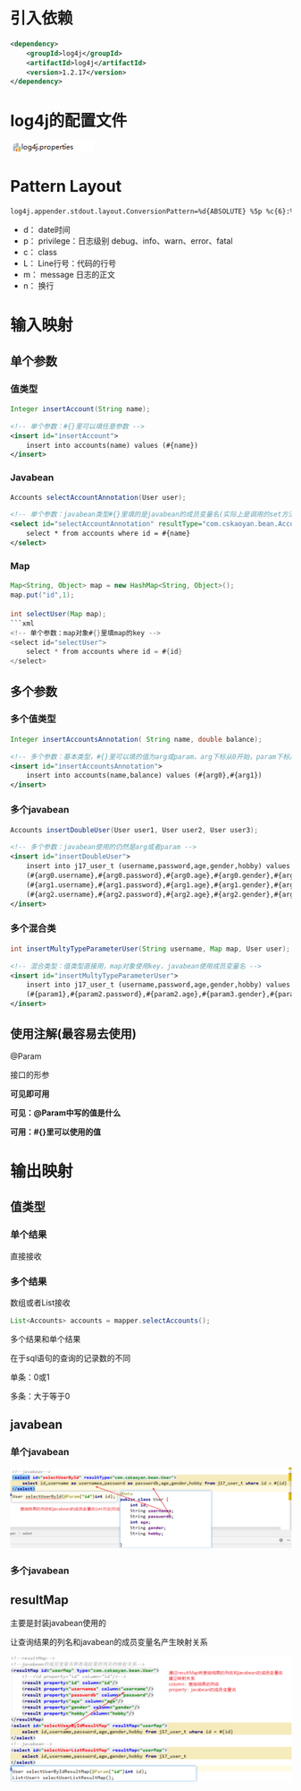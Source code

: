 # 引入依赖
```xml
<dependency>
    <groupId>log4j</groupId>
    <artifactId>log4j</artifactId>
    <version>1.2.17</version>
</dependency>
```
# log4j的配置文件
![配置文件](图片素材/2019-11-07-23-08-09.png)
# Pattern Layout
```xml
log4j.appender.stdout.layout.ConversionPattern=%d{ABSOLUTE} %5p %c{6}:%L - %m%n
```
* d： date时间
* p： privilege：日志级别 debug、info、warn、error、fatal
* c： class 
* L： Line行号：代码的行号
* m： message 日志的正文
* n： 换行
# 输入映射
## 单个参数
### 值类型
```java
Integer insertAccount(String name);
```
```xml
<!-- 单个参数：#{}里可以填任意参数 -->
<insert id="insertAccount">
    insert into accounts(name) values (#{name})
</insert>
```
### Javabean
```java
Accounts selectAccountAnnotation(User user);
```
```xml
<!-- 单个参数：javabean类型#{}里填的是javabean的成员变量名(实际上是调用的set方法) -->
<select id="selectAccountAnnotation" resultType="com.cskaoyan.bean.Accounts">
    select * from accounts where id = #{name}
</select>
```
### Map
```java
Map<String, Object> map = new HashMap<String, Object>();
map.put("id",1);

int selectUser(Map map);
```xml
<!-- 单个参数：map对象#{}里填map的key -->
<select id="selectUser">
    select * from accounts where id = #{id}
</select>
```
## 多个参数
### 多个值类型
```java
Integer insertAccountsAnnotation( String name, double balance);
```
```xml
<!-- 多个参数：基本类型，#{}里可以填的值为arg或param，arg下标从0开始，param下标从1开始 -->
<insert id="insertAccountsAnnotation">
    insert into accounts(name,balance) values (#{arg0},#{arg1})
</insert>
```
### 多个javabean
```java
Accounts insertDoubleUser(User user1, User user2, User user3);
```
```xml
<!-- 多个参数：javabean使用的仍然是arg或者param -->
<insert id="insertDoubleUser">
    insert into j17_user_t (username,password,age,gender,hobby) values
    (#{arg0.username},#{arg0.password},#{arg0.age},#{arg0.gender},#{arg0.hobby}),
    (#{arg1.username},#{arg1.password},#{arg1.age},#{arg1.gender},#{arg1.hobby}),
    (#{arg2.username},#{arg2.password},#{arg2.age},#{arg2.gender},#{arg2.hobby})
</insert>
```
### 多个混合类
```java
int insertMultyTypeParameterUser(String username, Map map, User user);
```
```xml
<!-- 混合类型：值类型直接用，map对象使用key，javabean使用成员变量名 -->
<insert id="insertMultyTypeParameterUser">
    insert into j17_user_t (username,password,age,gender,hobby) values
    (#{param1},#{param2.password},#{param2.age},#{param3.gender},#{param3.hobby})
</insert>
```
## 使用注解(最容易去使用)
@Param

接口的形参

**可见即可用**

**可见：@Param中写的值是什么**

**可用：#{}里可以使用的值**
# 输出映射
## 值类型
### 单个结果
直接接收
### 多个结果
数组或者List接收
```java
List<Accounts> accounts = mapper.selectAccounts();
```
多个结果和单个结果

在于sql语句的查询的记录数的不同

单条：0或1

多条：大于等于0

## javabean
### 单个javabean
![](图片素材/2019-11-07-23-46-37.png)
### 多个javabean
## resultMap
主要是封装javabean使用的

让查询结果的列名和javabean的成员变量名产生映射关系

![](图片素材/2019-11-07-23-47-13.png)






